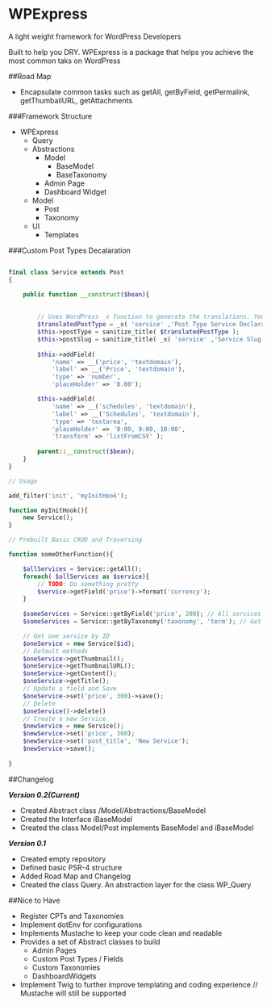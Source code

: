 # WPExpress
A light weight framework for WordPress Developers

Built to help you DRY. WPExpress is a package that helps you achieve the most common taks on WordPress

##Road Map

* Encapsulate common tasks such as getAll, getByField, getPermalink, getThumbailURL, getAttachments

###Framework Structure

* WPExpress
    * Query
    * Abstractions
        * Model
            * BaseModel
            * BaseTaxonomy
        * Admin Page
        * Dashboard Widget
    * Model
        * Post
        * Taxonomy
    * UI
        * Templates

###Custom Post Types Decalaration

```php

final class Service extends Post    
{

    public function __construct($bean){
    
        
        // Uses WordPress _x function to generate the translations. You can use __ instead
        $translatedPostType = _x( 'service' ,'Post Type Service Declaration', 'text-domain');
        $this->postType = sanitize_title( $translatedPostType );
        $this->postSlug = sanitize_title( _x( 'service' ,'Service Slug Declaration', 'text-domain') ); // Uses postType value by default
        
        $this->addField( 
            'name' => __('price', 'textdomain'), 
            'label' => __('Price', 'textdomain'), 
            'type' => 'number',
            'placeHolder' => '0.00');

        $this->addField( 
            'name' => __('schedules', 'textdomain'), 
            'label' => __('Schedules', 'textdomain'), 
            'type' => 'textarea',
            'placeHolder' => '8:00, 9:00, 10:00',
            'transform' => 'listFromCSV' );
            
        parent::__construct($bean);
    }
}

// Usage

add_filter('init', 'myInitHook');

function myInitHook(){
    new Service();
}

// Prebuilt Basic CRUD and Traversing

function someOtherFunction(){

    $allServices = Service::getAll();
    foreach( $allServices as $service){
        // TODO: Do something pretty
        $service->getField('price')->format('currency');
    }
    
    $someServices = Service::getByField('price', 200); // All services that have a price of 200
    $someServices = Service::getByTaxonomy('taxonomy', 'term'); // Get all services of the given Taxonomy

    // Get one service by ID
    $oneService = new Service($id);
    // Default methods
    $oneService->getThumbnail();
    $oneService->getThumbnailURL();
    $oneService->getContent(); 
    $oneService->getTitle();
    // Update a field and Save
    $oneService->set('price', 300)->save();
    // Delete
    $oneService()->delete()
    // Create a new Service
    $newService = new Service();
    $newService->set('price', 300);
    $newService->set('post_title', 'New Service');
    $newService->save();
    
}
```

##Changelog

***Version 0.2(Current)***

* Created Abstract class /Model/Abstractions/BaseModel
* Created the Interface iBaseModel
* Created the class Model/Post implements BaseModel and iBaseModel

***Version 0.1***

* Created empty repository
* Defined basic PSR-4 structure
* Added Road Map and Changelog
* Created the class Query. An abstraction layer for the class WP_Query


##Nice to Have

* Register CPTs and Taxonomies
* Implement dotEnv for configurations
* Implements Mustache to keep your code clean and readable
* Provides a set of Abstract classes to build 
    * Admin Pages
    * Custom Post Types / Fields
    * Custom Taxonomies
    * DashboardWidgets
* Implement Twig to further improve templating and coding experience // Mustache will still be supported
